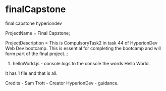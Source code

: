 # finalCapstone
final capstone hyperiondev


ProjectName = Final Capstone;

ProjectDescription = This is CompulsoryTask2 in task 44 of HyperionDev Web Dev bootcamp. 
This is essential for completing the bootcamp and will form part of the final project. ;

1. helloWorld.js - console.logs to the console the words Hello World. 

It has 1 file and that is all. 

Credits - Sam Trott - Creator
HyperionDev - guidance. 

